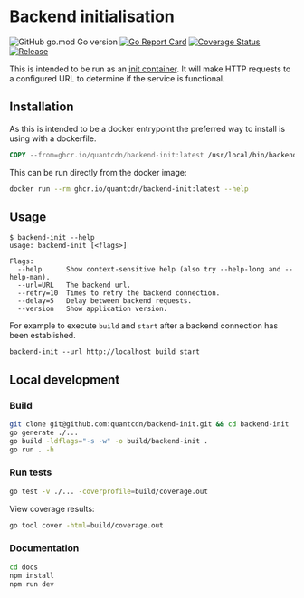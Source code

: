 # Backend initialisation

![GitHub go.mod Go version](https://img.shields.io/github/go-mod/go-version/quantcdn/backend-init)
[![Go Report Card](https://goreportcard.com/badge/github.com/quantcdn/backend-init)](https://goreportcard.com/report/github.com/quantcdn/backend-init)
[![Coverage Status](https://coveralls.io/repos/github/quantcdn/backend-init/badge.svg?branch=main)](https://coveralls.io/github/quantcdn/backend-init?branch=main)
[![Release](https://img.shields.io/github/v/release/quantcdn/backend-init)](https://github.com/quantcdn/backend-init/releases/latest)

This is intended to be run as an [init container](https://kubernetes.io/docs/concepts/workloads/pods/init-containers/). It will make HTTP requests to a configured URL to determine if the service is functional.

## Installation

As this is intended to be a docker entrypoint the preferred way to install is using with a dockerfile.

```Dockerfile
COPY --from=ghcr.io/quantcdn/backend-init:latest /usr/local/bin/backend-init /usr/local/bin/backend-init
```

This can be run directly from the docker image:

```sh
docker run --rm ghcr.io/quantcdn/backend-init:latest --help
```

## Usage

```
$ backend-init --help                                                                                                                             
usage: backend-init [<flags>]

Flags:
  --help      Show context-sensitive help (also try --help-long and --help-man).
  --url=URL   The backend url.
  --retry=10  Times to retry the backend connection.
  --delay=5   Delay between backend requests.
  --version   Show application version.
```

For example to execute `build` and `start` after a backend connection has been established.

```
backend-init --url http://localhost build start
```

## Local development

### Build
```sh
git clone git@github.com:quantcdn/backend-init.git && cd backend-init
go generate ./...
go build -ldflags="-s -w" -o build/backend-init .
go run . -h
```

### Run tests
```sh
go test -v ./... -coverprofile=build/coverage.out
```

View coverage results:
```sh
go tool cover -html=build/coverage.out
```

### Documentation
```sh
cd docs
npm install
npm run dev
```